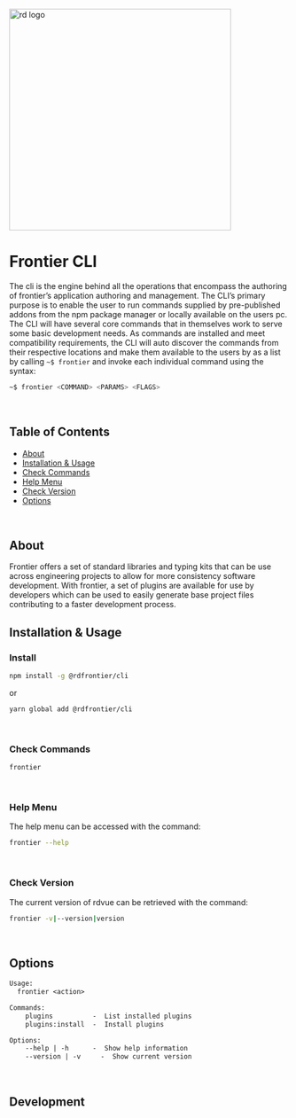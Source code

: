 <div align="left">
  <br/>
  <a href="https://www.realdecoy.com/jamaica/" title="REALDECOY">
    <img width=400px src="https://www.realdecoy.com/wp-content/uploads/2019/02/Realdecoy-logo-transparent.png" alt="rd logo">
  </a>
  <br/>
</div>

# Frontier CLI

The cli is the engine behind all the operations that encompass the authoring of
frontier’s application authoring and management. The CLI’s primary purpose is to
enable the user to run commands supplied by pre-published addons from the npm
package manager or locally available on the users pc. The CLI will have several
core commands that in themselves work to serve some basic development needs. As
commands are installed and meet compatibility requirements, the CLI will auto
discover the commands from their respective locations and make them available to
the users by as a list by calling `~$ frontier` and invoke each individual
command using the syntax:

```bash
~$ frontier <COMMAND> <PARAMS> <FLAGS>
```

&nbsp; &nbsp; &nbsp;

<!-- custom-toc -->
## Table of Contents

* [About](#about)
* [Installation & Usage](#installation--usage)
* [Check Commands](#check-commands)
* [Help Menu](#help-menu)
* [Check Version](#check-version)
* [Options](#options)
<!-- custom-tocstop -->

&nbsp; &nbsp; &nbsp;

## About 

Frontier offers a set of standard libraries and typing kits that can be use across engineering projects to allow for more consistency software development. With frontier, a set of plugins are available for use by developers which can be used to easily generate base project files contributing to a faster development process.  


## Installation & Usage

<!-- custom-usage -->

### Install

```bash
npm install -g @rdfrontier/cli
```
or 
```bash
yarn global add @rdfrontier/cli
```

&nbsp; &nbsp;

### Check Commands

```bash
frontier
```

&nbsp; &nbsp;

### Help Menu

The help menu can be accessed with the command:

```bash
frontier --help
```

&nbsp; &nbsp;

### Check Version

The current version of rdvue can be retrieved with the command:

```bash
frontier -v|--version|version
```

&nbsp; &nbsp;

## Options

```txt
Usage:
  frontier <action>

Commands:
    plugins          -  List installed plugins
    plugins:install  -  Install plugins

Options:
    --help | -h      -  Show help information
    --version | -v     -  Show current version
```

&nbsp; &nbsp; &nbsp;

## Development

```bash

```

&nbsp; &nbsp; &nbsp;
